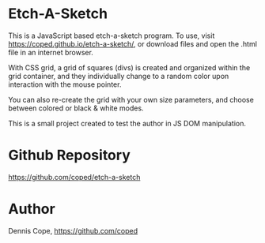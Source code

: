 # Etch-A-Sketch
This is a JavaScript based etch-a-sketch program. To use, visit https://coped.github.io/etch-a-sketch/, or download files and open the .html file in an internet browser.

With CSS grid, a grid of squares (divs) is created and organized within the grid container, and they individually change to a random color upon interaction with the mouse pointer.

You can also re-create the grid with your own size parameters, and choose between colored or black & white modes.

This is a small project created to test the author in JS DOM manipulation.

# Github Repository
https://github.com/coped/etch-a-sketch

# Author
Dennis Cope, https://github.com/coped
